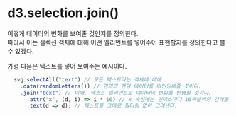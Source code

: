 # d3.selection.join()

어떻게 데이터의 변화를 보여줄 것인지를 정의한다.  
따라서 이는 셀렉션 객체에 대해 어떤 엘리먼트를 넣어주어 표현할지를 정의한다고 볼 수 있겠다.

가령 다음은 텍스트를 넣어 보여주는 예시이다.

```js
  svg.selectAll("text") // 모든 텍스트라는 객체에 대해
    .data(randomLetters()) // 임의의 랜덤 데이터를 바인딩해줄 것이다.
    .join("text") // 이때, 텍스트 엘리먼트로 데이터의 변화를 반영할 것이다.
      .attr("x", (d, i) => i * 16) // x 속성에는 인덱스마다 16픽셀씩의 간격을 줄 것이다.
      .text(d => d); // 텍스트를 그대로 필터링 없이 그려낸다.
```